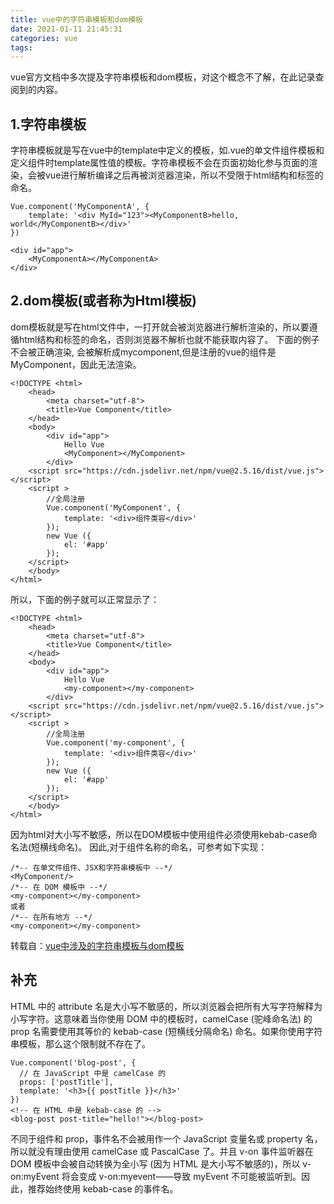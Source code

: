 ```yaml
---
title: vue中的字符串模板和dom模板
date: 2021-01-11 21:45:31
categories: vue
tags:
---
```

vue官方文档中多次提及字符串模板和dom模板，对这个概念不了解，在此记录查阅到的内容。

<!--more-->

## 1.字符串模板
字符串模板就是写在vue中的template中定义的模板，如.vue的单文件组件模板和定义组件时template属性值的模板。字符串模板不会在页面初始化参与页面的渲染，会被vue进行解析编译之后再被浏览器渲染，所以不受限于html结构和标签的命名。
```
Vue.component('MyComponentA', {
    template: '<div MyId="123"><MyComponentB>hello, world</MyComponentB></div>'
})

<div id="app">
    <MyComponentA></MyComponentA>
</div>
```

## 2.dom模板(或者称为Html模板)
dom模板就是写在html文件中，一打开就会被浏览器进行解析渲染的，所以要遵循html结构和标签的命名，否则浏览器不解析也就不能获取内容了。
下面的例子不会被正确渲染, 会被解析成mycomponent,但是注册的vue的组件是MyComponent，因此无法渲染。
```
<!DOCTYPE <html>
    <head>
        <meta charset="utf-8">
        <title>Vue Component</title>
    </head>
    <body>
        <div id="app"> 
            Hello Vue
            <MyComponent></MyComponent>
        </div>
    <script src="https://cdn.jsdelivr.net/npm/vue@2.5.16/dist/vue.js"></script>
    <script >
        //全局注册
        Vue.component('MyComponent', {
            template: '<div>组件类容</div>'
        });
        new Vue ({
            el: '#app'
        });
    </script>
    </body>
</html>
```
所以，下面的例子就可以正常显示了：
```
<!DOCTYPE <html>
    <head>
        <meta charset="utf-8">
        <title>Vue Component</title>
    </head>
    <body>
        <div id="app"> 
            Hello Vue
            <my-component></my-component>
        </div>
    <script src="https://cdn.jsdelivr.net/npm/vue@2.5.16/dist/vue.js"></script>
    <script >
        //全局注册
        Vue.component('my-component', {
            template: '<div>组件类容</div>'
        });
        new Vue ({
            el: '#app'
        });
    </script>
    </body>
</html>
```
因为html对大小写不敏感，所以在DOM模板中使用组件必须使用kebab-case命名法(短横线命名)。
因此,对于组件名称的命名，可参考如下实现：
```
/*-- 在单文件组件、JSX和字符串模板中 --*/
<MyComponent/>
/*-- 在 DOM 模板中 --*/
<my-component></my-component>
或者
/*-- 在所有地方 --*/
<my-component></my-component>
```
转载自：[vue中涉及的字符串模板与dom模板](https://www.jianshu.com/p/8c63c93a346b)

## 补充
HTML 中的 attribute 名是大小写不敏感的，所以浏览器会把所有大写字符解释为小写字符。这意味着当你使用 DOM 中的模板时，camelCase (驼峰命名法) 的 prop 名需要使用其等价的 kebab-case (短横线分隔命名) 命名。如果你使用字符串模板，那么这个限制就不存在了。
```
Vue.component('blog-post', {
  // 在 JavaScript 中是 camelCase 的
  props: ['postTitle'],
  template: '<h3>{{ postTitle }}</h3>'
})
<!-- 在 HTML 中是 kebab-case 的 -->
<blog-post post-title="hello!"></blog-post>
```

不同于组件和 prop，事件名不会被用作一个 JavaScript 变量名或 property 名，所以就没有理由使用 camelCase 或 PascalCase 了。并且 v-on 事件监听器在 DOM 模板中会被自动转换为全小写 (因为 HTML 是大小写不敏感的)，所以 v-on:myEvent 将会变成 v-on:myevent——导致 myEvent 不可能被监听到。因此，推荐始终使用 kebab-case 的事件名。